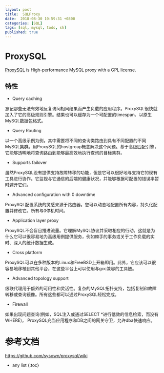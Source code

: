 ```yaml
---
layout: post
title:  SQLProxy
date:  2018-08-30 10:59:31 +0800
categories: [SQL]
tags: [sql, mysql, todo, sh]
published: true
---
```


# ProxySQL

[ProxySQL](http://www.proxysql.com/) is High-performance MySQL proxy with a GPL license.

## 特性

- Query caching

忘记那些无法有效地反复访问相同结果而产生负载的应用程序。ProxySQL很快就加入了它的高级规则引擎。结果也可以缓存为一个可配置的timespan，以原生MySQL数据包格式。

- Query Routing

以一个高级示例为例，其中需要将不同的查询类路由到具有不同配置的不同MySQL集群。用ProxySQL的hostgroup概念解决这个问题。基于高级匹配引擎，它能够透明地将查询路由到能够最高效地执行查询的目标集群。

- Supports failover

虽然ProxySQL没有提供支持故障转移的功能，但是它可以很好地与支持它的现有工具进行协作。它监视与它通信的后端的健康状况，并能够根据可配置的错误率暂时避开它们。

- Advanced configuration with 0 downtime

ProxySQL配置系统的灵感来源于路由器。您可以动态地配置所有内容，持久化配置并修改它。所有与0停机时间。

- Application layer proxy

ProxySQL不会盲目推进流量。它理解MySQL协议并采取相应的行动。这就是为什么它可以很容易地为高级用例提供服务，例如棘手的事务或关于工作负载的实时、深入的统计数据生成。

- Cross platform

ProxySQL可以在多种版本的Linux和FreeBSD上开箱即用。此外，它应该可以很容易地移植到其他平台，在这些平台上可以使用与gcc兼容的工具链。

- Advanced topology support

级联代理用于额外的可用性和灵活性。复杂的MySQL拓扑支持，包括复制和故障转移或查询镜像。所有这些都可以通过ProxySQL轻松完成。

- Firewall

如果出现问题查询(例如，SQL注入或通过SELECT *进行低效的信息检索，而没有WHERE)， ProxySQL充当应用程序和DB之间的网关守卫，允许dba快速响应。

# 参考文档

https://github.com/sysown/proxysql/wiki

* any list
{:toc}
